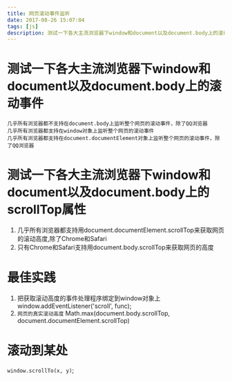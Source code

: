 ```yaml
---
title: 网页滚动事件监听
date: 2017-08-26 15:07:04
tags: [js]
description: 测试一下各大主流浏览器下window和document以及document.body上的滚动事件
---
```


# 测试一下各大主流浏览器下window和document以及document.body上的滚动事件

    几乎所有浏览器都不支持在document.body上监听整个网页的滚动事件，除了QQ浏览器
    几乎所有浏览器都支持在window对象上监听整个网页的滚动事件
    几乎所有浏览器都支持在document.documentElement对象上监听整个网页的滚动事件，除了QQ浏览器

# 测试一下各大主流浏览器下window和document以及document.body上的scrollTop属性

1. 几乎所有浏览器都支持用document.documentElement.scrollTop来获取网页的滚动高度,除了Chrome和Safari
2. 只有Chrome和Safari支持用document.body.scrollTop来获取网页的高度

# 最佳实践
1. 把获取滚动高度的事件处理程序绑定到window对象上window.addEventListener('scroll', func);
2. `网页的真实滚动高度` Math.max(document.body.scrollTop, document.documentElement.scrollTop)

# 滚动到某处
  `window.scrollTo(x, y)`;